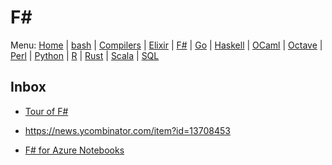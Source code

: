 # F#

Menu: [Home](README.md) | [bash](bash.md) | [Compilers](compilers.md) | [Elixir](elixir.md) |  [F#](fsharp.ms) | [Go](go.md) | [Haskell](haskell.md) | [OCaml](ocaml.md) | [Octave](octave.md) | [Perl](perl.md) | [Python](python.md) | [R](r.md) | [Rust](rust.md) | [Scala](scala.md)  | [SQL](sql.md)

## Inbox

+ [Tour of F#](https://docs.microsoft.com/en-us/dotnet/articles/fsharp/tour)
 - https://news.ycombinator.com/item?id=13708453
 + [F# for Azure Notebooks](https://notebooks.azure.com/library/samples/html/FSharp%20for%20Azure%20Notebooks.ipynb)
 
